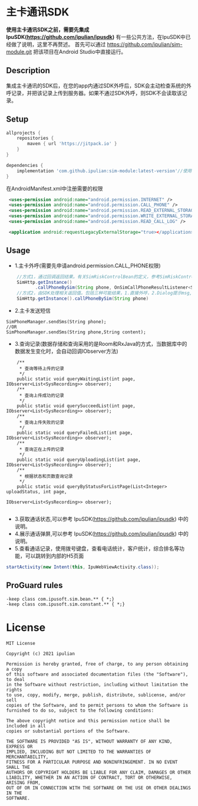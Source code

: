 # 主卡通讯SDK
**使用主卡通讯SDK之前，需要先集成 IpuSDK(https://github.com/ipulian/ipusdk)** 
有一些公共方法，在IpuSDK中已经做了说明，这里不再赘述。
首先可以通过 https://github.com/ipulian/sim-module.git 把该项目在Android Studio中直接运行。
## Description
集成主卡通讯的SDK后，在您的app内通过SDK外呼后，SDK会主动检查系统的外呼记录，并把该记录上传到服务器。如果不通过SDK外呼，则SDK不会读取该记录。
## Setup
```gradle
allprojects {
    repositories {
        maven { url 'https://jitpack.io' }
    }
}

dependencies {
    implementation 'com.github.ipulian:sim-module:latest-version'//使用时把 latest-version 替换成最新release版本
}
```
在AndroidManifest.xml中注册需要的权限
```xml
 <uses-permission android:name="android.permission.INTERNET" />
 <uses-permission android:name="android.permission.CALL_PHONE" />
 <uses-permission android:name="android.permission.READ_EXTERNAL_STORAGE" />
 <uses-permission android:name="android.permission.WRITE_EXTERNAL_STORAGE" />
 <uses-permission android:name="android.permission.READ_CALL_LOG" />

 <application android:requestLegacyExternalStorage="true></application>
```
## Usage
- 1.主卡外呼(需要先申请android.permission.CALL_PHONE权限)
```java
    //方式1，通过回调返回结果。有关SimRiskControlBean的定义，参考SimRiskControlBean.class
    SimHttp.getInstance()
           .callPhoneBySim(String phone, OnSimCallPhoneResultListener<SimRiskControlBean> listener);
    //方式2，由SDK处理相关返回值。包括三种可能结果，1.直接外呼，2.Dialog提示msg,并禁止外呼，3.Dialog提示msg,并给出选项是否继续外呼。
    SimHttp.getInstance().callPhoneBySim(String phone)
```
- 2.主卡发送短信
```
SimPhoneManager.sendSms(String phone);
//OR
SimPhoneManager.sendSms(String phone,String content);
```
- 3.查询记录(数据存储和查询采用的是Room和RxJava的方式，当数据库中的数据发生变化时，会自动回调IObserver方法)
```
    /**
     * 查询等待上传的记录
     */
    public static void queryWaitingList(int page, IObserver<List<SysRecording>> observer);
    /**
     * 查询上传成功的记录
     */
    public static void querySucceedList(int page, IObserver<List<SysRecording>> observer);
    /**
     * 查询上传失败的记录
     */
    public static void queryFailedList(int page, IObserver<List<SysRecording>> observer);
    /**
     * 查询正在上传的记录
     */
    public static void queryUploadingList(int page, IObserver<List<SysRecording>> observer);
    /**
     * 根据状态和页数查询记录
     */
    public static void queryByStatusForListPage(List<Integer> uploadStatus, int page,
                                                IObserver<List<SysRecording>> observer);
    
```
- 3.获取通话状态,可以参考 IpuSDK(https://github.com/ipulian/ipusdk) 中的说明。
- 4.展示通话弹屏,可以参考 IpuSDK(https://github.com/ipulian/ipusdk) 中的说明。
- 5.查看通话记录，使用拨号键盘，查看电话统计，客户统计，综合排名等功能，可以跳转到内部的H5页面
```java
startActivity(new Intent(this, IpuWebViewActivity.class));
```
## ProGuard rules
```
-keep class com.ipusoft.sim.bean.** { *;}
-keep class com.ipusoft.sim.constant.** { *;}
```
# License
```
MIT License

Copyright (c) 2021 ipulian

Permission is hereby granted, free of charge, to any person obtaining a copy
of this software and associated documentation files (the "Software"), to deal
in the Software without restriction, including without limitation the rights
to use, copy, modify, merge, publish, distribute, sublicense, and/or sell
copies of the Software, and to permit persons to whom the Software is
furnished to do so, subject to the following conditions:

The above copyright notice and this permission notice shall be included in all
copies or substantial portions of the Software.

THE SOFTWARE IS PROVIDED "AS IS", WITHOUT WARRANTY OF ANY KIND, EXPRESS OR
IMPLIED, INCLUDING BUT NOT LIMITED TO THE WARRANTIES OF MERCHANTABILITY,
FITNESS FOR A PARTICULAR PURPOSE AND NONINFRINGEMENT. IN NO EVENT SHALL THE
AUTHORS OR COPYRIGHT HOLDERS BE LIABLE FOR ANY CLAIM, DAMAGES OR OTHER
LIABILITY, WHETHER IN AN ACTION OF CONTRACT, TORT OR OTHERWISE, ARISING FROM,
OUT OF OR IN CONNECTION WITH THE SOFTWARE OR THE USE OR OTHER DEALINGS IN THE
SOFTWARE.
```
